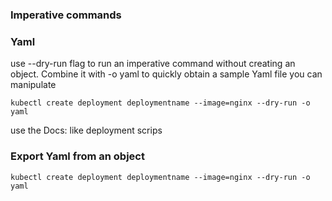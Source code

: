 ### Imperative commands

### Yaml
use --dry-run flag to run an imperative command without creating an object. 
Combine it with -o yaml to quickly obtain a sample Yaml file you can manipulate
```Command
kubectl create deployment deploymentname --image=nginx --dry-run -o yaml
```
use the Docs: like deployment scrips

### Export Yaml from an object

```Command
kubectl create deployment deploymentname --image=nginx --dry-run -o yaml
```
